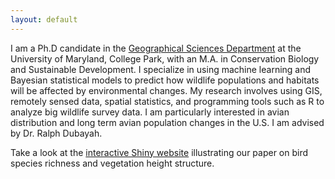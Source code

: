 ```yaml
---
layout: default
---
```


I am a Ph.D candidate in the [Geographical Sciences Department](http://www.geog.umd.edu/) at the University of Maryland, College Park</a>, with an M.A. in Conservation Biology and Sustainable Development. I specialize in using machine learning and Bayesian statistical models to predict how wildlife populations and habitats will be affected by environmental changes. My research involves using GIS, remotely sensed data, spatial statistics, and programming tools such as R to analyze big wildlife survey data. I am particularly interested in avian distribution and long term avian population changes in the U.S. I am advised by Dr. Ralph Dubayah.

Take a look at the [interactive Shiny website](https://qiongyuhuang.shinyapps.io/ForestHeightBBS/) illustrating our paper on bird species richness and vegetation height structure.  